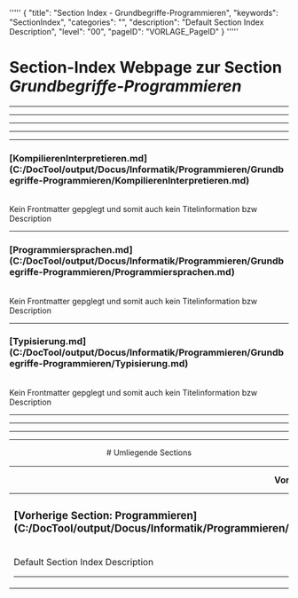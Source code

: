 '''''
{
"title": "Section Index - Grundbegriffe-Programmieren",
"keywords": "SectionIndex",
"categories": "",
"description": "Default Section Index Description",
"level": "00",
"pageID": "VORLAGE_PageID"
}
'''''


<h1>Section-Index Webpage zur Section <i>Grundbegriffe-Programmieren</i></h1>

<hr><hr><hr><hr><hr>


<h3>[KompilierenInterpretieren.md](C:/DocTool/output/Docus/Informatik/Programmieren/Grundbegriffe-Programmieren/KompilierenInterpretieren.md)</h3><br>Kein Frontmatter gepglegt und somit auch kein Titelinformation bzw Description<hr>


<h3>[Programmiersprachen.md](C:/DocTool/output/Docus/Informatik/Programmieren/Grundbegriffe-Programmieren/Programmiersprachen.md)</h3><br>Kein Frontmatter gepglegt und somit auch kein Titelinformation bzw Description<hr>


<h3>[Typisierung.md](C:/DocTool/output/Docus/Informatik/Programmieren/Grundbegriffe-Programmieren/Typisierung.md)</h3><br>Kein Frontmatter gepglegt und somit auch kein Titelinformation bzw Description<hr><center><hr><hr><hr> # Umliegende Sections
 </h2><br><table><thead> <tr> <th><center>Vorgelagerte Section</center></th> <th><center>Nachgelagerte Section</center></th></tr></thead><tbody><tr><td><h3>[Vorherige Section: Programmieren](C:/DocTool/output/Docus/Informatik/Programmieren/SectionIndex_DocTooloutputDocusInformatikProgrammieren.html)</h3><br>Default Section Index Description<hr></td><td>Es gibt keine weiteren Unterordner</td></tr></tbody></table>